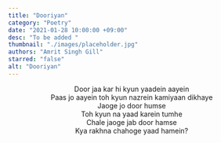 ```yaml
---
title: "Dooriyan"
category: "Poetry"
date: "2021-01-28 10:00:00 +09:00"
desc: "To be added "
thumbnail: "./images/placeholder.jpg"
authors: "Amrit Singh Gill"
starred: "false"
alt: "Dooriyan"
---
```


<p style="text-align: center;align:center;">
Door jaa kar hi kyun yaadein aayein <br>
Paas jo aayein toh kyun nazrein kamiyaan dikhaye <br>
Jaoge jo door humse <br>
Toh kyun na yaad karein tumhe <br>
Chale jaoge jab door hamse <br>
Kya rakhna chahoge yaad hamein? <br>
</p>
